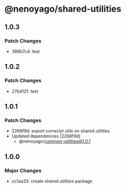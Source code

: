 # @nenoyago/shared-utilities

## 1.0.3

### Patch Changes

- 389b7c4: test

## 1.0.2

### Patch Changes

- 27b4121: test

## 1.0.1

### Patch Changes

- 2268f9d: export correclyt utils on shared utilities
- Updated dependencies [2268f9d]
  - @nenoyago/common-utilities@1.0.1

## 1.0.0

### Major Changes

- cc1aa33: create shared utilities package
